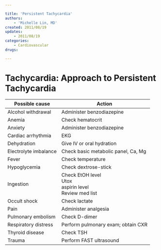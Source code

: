 ```yaml
---

title: 'Persistent Tachycardia'
authors:
    - 'Michelle Lin, MD'
created: 2011/08/19
updates:
    - 2011/08/19
categories:
    - Cardiovascular
drugs: 

---
```



# Tachycardia: Approach to Persistent Tachycardia

|   **Possible cause**  |    **Action**                          |
|-----------------------|----------------------------------------|
| Alcohol withdrawal    | Administer benzodiazepine              |
| Anemia                | Check hematocrit                       |
| Anxiety               | Administer benzodiazepine              |
| Cardiac arrhythmia    | EKG                                    |
| Dehydration           | Give IV or oral hydration              |
| Electrolyte imbalance | Check basic metabolic panel, Ca, Mg    |
| Fever                 | Check temperature                      |
| Hypoglycemia          | Check dextrose-stick                   |
| Ingestion             | Check EtOH level<br>Utox<br>aspirin level<br>Review med list |
| Occult shock          | Check lactate                          |
| Pain                  | Administer analgesia                   |
| Pulmonary embolism    | Check D-dimer                          |
| Respiratory distress  | Perform pulmonary exam; obtain CXR     |
| Thyroid disease       | Check TSH                              |
| Trauma                | Perform FAST ultrasound                |
